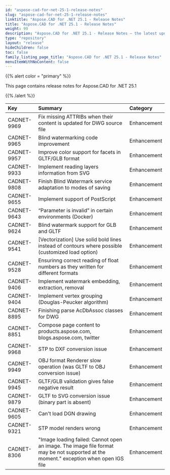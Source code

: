 ```yaml
---
id: "aspose-cad-for-net-25-1-release-notes"
slug: "aspose-cad-for-net-25-1-release-notes"
linktitle: "Aspose.CAD for .NET 25.1 - Release Notes"
title: "Aspose.CAD for .NET 25.1 - Release Notes"
weight: 99
description: "Aspose.CAD for .NET 25.1 - Release Notes – the latest updates and fixes."
type: "repository"
layout: "release"
hideChildren: false
toc: false
family_listing_page_title: "Aspose.CAD for .NET 25.1 - Release Notes"
menuItemWithNoContent: false
---
```


{{% alert color = "primary" %}}

This page contains release notes for Aspose.CAD for .NET 25.1

{{% /alert %}}


|**Key**|**Summary**|**Category**|
| :- | :- | :- |
| CADNET-9969 | Fix missing ATTRIBs when their content is updated for DWG source file  | Enhancement |
| CADNET-9965 | Blind watermarking code improvement | Enhancement |
| CADNET-9957 | Improve color support for facets in GLTF/GLB format | Enhancement |
| CADNET-9933 | Implement reading layers information from SVG | Enhancement |
| CADNET-9808 | Finish Blind Watermark service adaptation to modes of saving | Enhancement |
| CADNET-9655 | Implement support of PostScript | Enhancement |
| CADNET-9643 | “Parameter is invalid” in certain environments (Docker) | Enhancement |
| CADNET-9624 | Blind watermark support for GLB and GLTF | Enhancement |
| CADNET-9541 | [Vectorization] Use solid bold lines instead of contours where possible (customized load option) | Enhancement |
| CADNET-9528 | Ensurinng correct reading of float numbers as they written for different formats | Enhancement |
| CADNET-9406 | Implement watermark embedding, extraction, removal | Enhancement |
| CADNET-9404 | Implement vertex grouping (Douglas-Peucker algorithm) | Enhancement |
| CADNET-8895 | Finishing parse AcDbAssoc classes for DWG | Enhancement |
| CADNET-8851 | Compose page content to products.aspose.com, blogs.aspose.com, twitter | Enhancement |
| CADNET-9968 | STP to DXF conversion issue | Enhancement |
| CADNET-9949 | OBJ format Renderer slow operation (was GLTF to OBJ conversion issue) | Enhancement |
| CADNET-9945 | GLTF/GLB validation gives false negative result | Enhancement |
| CADNET-9879 | GLTF to SVG conversion issue (binary part is absent) | Enhancement |
| CADNET-9605 | Can't load DGN drawing | Enhancement |
| CADNET-9321 | STP model renders wrong | Enhancement |
| CADNET-8306 | "Image loading failed: Cannot open an image. The image file format may be not supported at the moment." exception when open IGS file | Enhancement |

